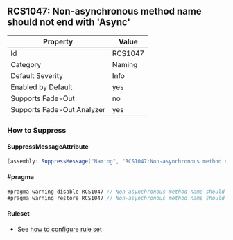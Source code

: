## RCS1047: Non\-asynchronous method name should not end with 'Async'

Property | Value
--- | --- 
Id | RCS1047
Category | Naming
Default Severity | Info
Enabled by Default | yes
Supports Fade-Out | no
Supports Fade-Out Analyzer | yes

### How to Suppress

#### SuppressMessageAttribute

```csharp
[assembly: SuppressMessage("Naming", "RCS1047:Non-asynchronous method name should not end with 'Async'.", Justification = "<Pending>")]
```

#### \#pragma

```csharp
#pragma warning disable RCS1047 // Non-asynchronous method name should not end with 'Async'.
#pragma warning restore RCS1047 // Non-asynchronous method name should not end with 'Async'.
```

#### Ruleset

* See [how to configure rule set](../HowToConfigureAnalyzers.md)
